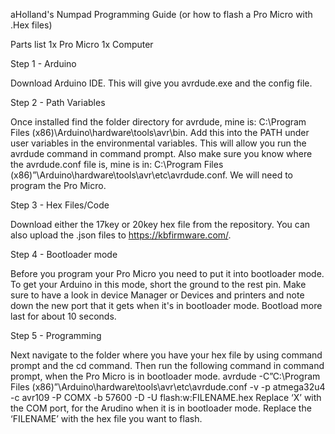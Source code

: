 aHolland's Numpad Programming Guide (or how to flash a Pro Micro with .Hex files)

Parts list
1x 	  Pro Micro 
1x	  Computer

Step 1 - Arduino 

Download Arduino IDE. This will give you avrdude.exe and the config file. 

Step 2 - Path Variables

Once installed find the folder directory for avrdude, mine is: C:\Program Files (x86)\Arduino\hardware\tools\avr\bin. Add this into the PATH under user variables in the environmental variables. This will allow you run the avrdude command in command prompt. Also make sure you know where the avrdude.conf file is, mine is in: C:\Program Files (x86)”\Arduino\hardware\tools\avr\etc\avrdude.conf. We will need to program the Pro Micro.

Step 3 - Hex Files/Code

Download either the 17key or 20key hex file from the repository. You can also upload the .json files to https://kbfirmware.com/. 

Step 4 - Bootloader mode

Before you program your Pro Micro you need to put it into bootloader mode. To get your Arduino in this mode, short the ground to the rest pin.  Make sure to have a look in device Manager or Devices and printers and note down the new port that it gets when it's in bootloader mode. Bootload more last for about 10 seconds. 

Step 5 - Programming 

Next navigate to the folder where you have your hex file by using command prompt and the cd command.  Then run the following command in command prompt, when the Pro Micro is in bootloader mode. 
avrdude -C”C:\Program Files (x86)”\Arduino\hardware\tools\avr\etc\avrdude.conf -v -p atmega32u4 -c avr109 -P COMX -b 57600 -D -U flash:w:FILENAME.hex
Replace ‘X’ with the COM port, for the Arudino when it is in bootloader mode.  Replace the ‘FILENAME’ with the hex file you want to flash.